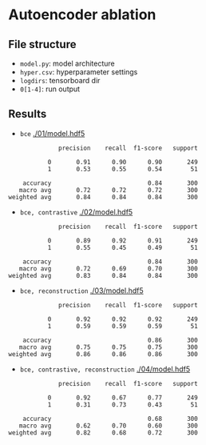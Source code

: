 # Autoencoder ablation

## File structure

* `model.py`: model architecture
* `hyper.csv`: hyperparameter settings
* `logdirs`: tensorboard dir
* `0[1-4]`: run output

## Results

* `bce` [./01/model.hdf5](https://github.com/Cyb3rBlaze/CAIDM-dementia/blob/master/pretrained/autoencoder/01/model.hdf5)
```
              precision    recall  f1-score   support

           0       0.91      0.90      0.90       249
           1       0.53      0.55      0.54        51

    accuracy                           0.84       300
   macro avg       0.72      0.72      0.72       300
weighted avg       0.84      0.84      0.84       300

```

* `bce, contrastive` [./02/model.hdf5](https://github.com/Cyb3rBlaze/CAIDM-dementia/blob/master/pretrained/autoencoder/02/model.hdf5)
```
              precision    recall  f1-score   support

           0       0.89      0.92      0.91       249
           1       0.55      0.45      0.49        51

    accuracy                           0.84       300
   macro avg       0.72      0.69      0.70       300
weighted avg       0.83      0.84      0.84       300

```

* `bce, reconstruction` [./03/model.hdf5](https://github.com/Cyb3rBlaze/CAIDM-dementia/blob/master/pretrained/autoencoder/03/model.hdf5)
```
              precision    recall  f1-score   support

           0       0.92      0.92      0.92       249
           1       0.59      0.59      0.59        51

    accuracy                           0.86       300
   macro avg       0.75      0.75      0.75       300
weighted avg       0.86      0.86      0.86       300

```

* `bce, contrastive, reconstruction` [./04/model.hdf5](https://github.com/Cyb3rBlaze/CAIDM-dementia/blob/master/pretrained/autoencoder/04/model.hdf5)
```
              precision    recall  f1-score   support

           0       0.92      0.67      0.77       249
           1       0.31      0.73      0.43        51

    accuracy                           0.68       300
   macro avg       0.62      0.70      0.60       300
weighted avg       0.82      0.68      0.72       300

```
